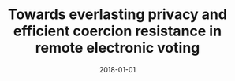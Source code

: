 ---
title: "Towards everlasting privacy and efficient coercion resistance in remote electronic voting"
collection: publications
category: conferences
permalink: /publication/2018-01-01-Towards-everlasting-privacy-and-efficient-coercion-resistance-in-remote-electronic-voting
date: 2018-01-01
venue: 'In the proceedings of International Conference on Financial Cryptography and Data Security'
citation: 'Grontas, P., Pagourtzis, A., Zacharakis, A., Zhang, B. (2019). Towards Everlasting Privacy and Efficient Coercion Resistance in Remote Electronic Voting. In: Zohar, A., et al. Financial Cryptography and Data Security. FC 2018. Lecture Notes in Computer Science(), vol 10958. Springer, Berlin, Heidelberg.'
excerpt: 'In this work, we propose a first version of an e-voting scheme that achieves end-to-end verifiability, everlasting privacy and efficient coercion resistance in the JCJ setting. Everlasting privacy is achieved assuming an anonymous channel, without resorting to dedicated channels between the election authorities to exchange private data. In addition, the proposed scheme achieves coercion resistance under standard JCJ assumptions. As a core building block of our scheme, we also propose a new primitive called publicly auditable conditional blind signature (PACBS), where a client receives a token from the signing server after interaction; the token is a valid signature only if a certain condition holds and the validity of the signature can only be checked by a designated verifier. We utilize this primitive to blindly mark votes under coercion in an auditable manner.'
---